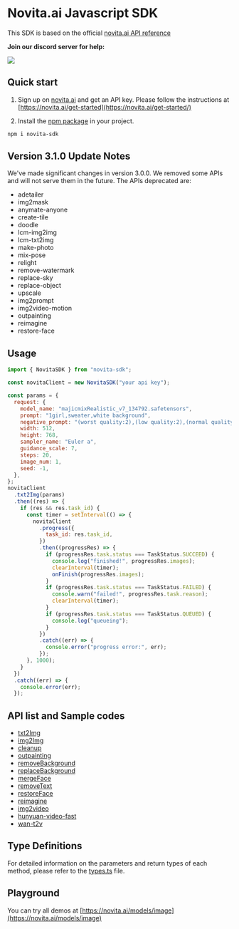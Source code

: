 <!-- @format -->

# Novita.ai Javascript SDK

This SDK is based on the official [novita.ai API reference](https://docs.novita.ai/)

**Join our discord server for help:**

[![](https://dcbadge.vercel.app/api/server/YyPRAzwp7P)](https://discord.gg/YyPRAzwp7P)

## Quick start

1. Sign up on [novita.ai](https://novita.ai) and get an API key. Please follow the instructions at [https://novita.ai/get-started](https://novita.ai/get-started/)

2. Install the [npm package](https://www.npmjs.com/package/novita-sdk) in your project.

```bash
npm i novita-sdk
```

## Version 3.1.0 Update Notes

We've made significant changes in version 3.0.0. We removed some APIs and will not serve them in the future. The APIs deprecated are:

- adetailer
- img2mask
- anymate-anyone
- create-tile
- doodle
- lcm-img2img
- lcm-txt2img
- make-photo
- mix-pose
- relight
- remove-watermark
- replace-sky
- replace-object
- upscale
- img2prompt
- img2video-motion
- outpainting
- reimagine
- restore-face

## Usage

```javascript
import { NovitaSDK } from "novita-sdk";

const novitaClient = new NovitaSDK("your api key");

const params = {
  request: {
    model_name: "majicmixRealistic_v7_134792.safetensors",
    prompt: "1girl,sweater,white background",
    negative_prompt: "(worst quality:2),(low quality:2),(normal quality:2),lowres,watermark,",
    width: 512,
    height: 768,
    sampler_name: "Euler a",
    guidance_scale: 7,
    steps: 20,
    image_num: 1,
    seed: -1,
  },
};
novitaClient
  .txt2Img(params)
  .then((res) => {
    if (res && res.task_id) {
      const timer = setInterval(() => {
        novitaClient
          .progress({
            task_id: res.task_id,
          })
          .then((progressRes) => {
            if (progressRes.task.status === TaskStatus.SUCCEED) {
              console.log("finished!", progressRes.images);
              clearInterval(timer);
              onFinish(progressRes.images);
            }
            if (progressRes.task.status === TaskStatus.FAILED) {
              console.warn("failed!", progressRes.task.reason);
              clearInterval(timer);
            }
            if (progressRes.task.status === TaskStatus.QUEUED) {
              console.log("queueing");
            }
          })
          .catch((err) => {
            console.error("progress error:", err);
          });
      }, 1000);
    }
  })
  .catch((err) => {
    console.error(err);
  });
```

## API list and Sample codes

- [txt2Img](https://github.com/novitalabs/javascript-sdk/blob/main/examples/txt2Img.js)
- [img2Img](https://github.com/novitalabs/javascript-sdk/blob/main/examples/img2Img.js)
- [cleanup](https://github.com/novitalabs/javascript-sdk/blob/main/examples/cleanup.js)
- [outpainting](https://github.com/novitalabs/javascript-sdk/blob/main/examples/outpainting.js)
- [removeBackground](https://github.com/novitalabs/javascript-sdk/blob/main/examples/removebg.js)
- [replaceBackground](https://github.com/novitalabs/javascript-sdk/blob/main/examples/replacebg.js)
- [mergeFace](https://github.com/novitalabs/javascript-sdk/blob/main/examples/merge_face.js)
- [removeText](https://github.com/novitalabs/javascript-sdk/blob/main/examples/removetxt.js)
- [restoreFace](https://github.com/novitalabs/javascript-sdk/blob/main/examples/restore_face.js)
- [reimagine](https://github.com/novitalabs/javascript-sdk/blob/main/examples/reimagine.js)
- [img2video](https://github.com/novitalabs/javascript-sdk/blob/main/examples/controlnet.js)
- [hunyuan-video-fast](https://github.com/novitalabs/javascript-sdk/blob/main/examples/hunyuan-video-fast.js)
- [wan-t2v](https://github.com/novitalabs/javascript-sdk/blob/main/examples/wan-t2v.js)

## Type Definitions

For detailed information on the parameters and return types of each method, please refer to the [types.ts](https://github.com/novitalabs/javascript-sdk/blob/main/src/types.ts) file.

## Playground

You can try all demos at [https://novita.ai/models/image](https://novita.ai/models/image)
